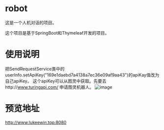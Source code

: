 # robot
这是一个人机对话的项目。

这个项目是基于SpringBoot和Thymeleaf开发的项目。

# 使用说明
把SendRequestService类中的userInfo.setApiKey("169e1daebd7a4138a7ec36e09af9aa43")的apiKay值改为自己apiKey。
这个apiKey可以从图灵中获取。先要去http://www.turingapi.com/ 申请图灵机器人。
![image](https://user-images.githubusercontent.com/41370685/156708602-f7511f6b-38be-45ad-a542-bdb808dcd856.png)

# 预览地址
http://www.lukeewin.top:8080
